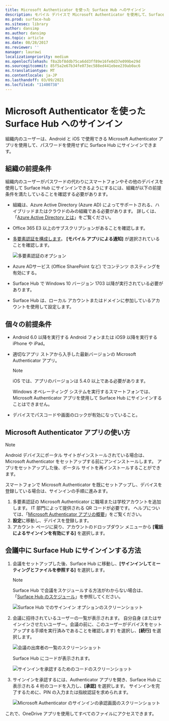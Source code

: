 ```yaml
---
title: Microsoft Authenticator を使った Surface Hub へのサインイン
description: モバイル デバイスで Microsoft Authenticator を使用して、Surface Hub にログインします。
ms.prod: surface-hub
ms.sitesec: library
author: dansimp
ms.author: dansimp
ms.topic: article
ms.date: 08/28/2017
ms.reviewer: ''
manager: laurawi
localizationpriority: medium
ms.openlocfilehash: f8a2bf8ddb75ca6dd3ff89e16fe0d37e099be29d
ms.sourcegitcommit: 85f5a2e67b34fe073ec588ed441ebee239ab0ac6
ms.translationtype: MT
ms.contentlocale: ja-JP
ms.lasthandoff: 03/09/2021
ms.locfileid: "11400738"
---
```

# <a name="sign-in-to-surface-hub-with-microsoft-authenticator"></a>Microsoft Authenticator を使った Surface Hub へのサインイン

組織内のユーザーは、Android と iOS で使用できる Microsoft Authenticator アプリを使用して、パスワードを使用せずに Surface Hub にサインインできます。

## <a name="organization-prerequisites"></a>組織の前提条件

組織内のユーザーがパスワードの代わりにスマートフォンやその他のデバイスを使用して Surface Hub にサインインできるようにするには、組織が以下の前提条件を満たしていることを確認する必要があります。 

- 組織は、Azure Active Directory (Azure AD) によってサポートされる、ハイブリッドまたはクラウドのみの組織である必要があります。 詳しくは、「[Azure Active Directory とは](https://docs.microsoft.com/azure/active-directory/active-directory-whatis)」をご覧ください。

- Office 365 E3 以上のサブスクリプションがあることを確認します。 

- [多要素認証を構成します](https://docs.microsoft.com/azure/active-directory/authentication/howto-mfa-mfasettings)。 **[モバイル アプリによる通知]** が選択されていることを確認します。 

    ![多要素認証のオプション](images/mfa-options.png)

- Azure ADサービス (Office SharePoint など) でコンテンツ ホスティングを有効にする。 

- Surface Hub で Windows 10 バージョン 1703 以降が実行されている必要があります。

- Surface Hub は、ローカル アカウントまたはドメインに参加しているアカウントを使用して設定します。

## <a name="individual-prerequisites"></a>個々の前提条件

- Android 6.0 以降を実行する Android フォンまたは iOS9 以降を実行する iPhone や iPad。 

- 適切なアプリ ストアから入手した最新バージョンの Microsoft Authenticator アプリ。

    >[!NOTE]
    >iOS では、アプリのバージョンは 5.4.0 以上である必要があります。
    >
    >Windows オペレーティング システムを実行するスマートフォンでは、Microsoft Authenticator アプリを使用して Surface Hub にサインインすることはできません。

- デバイスでパスコードや画面のロックが有効になっていること。

## <a name="how-to-set-up-the-microsoft-authenticator-app"></a>Microsoft Authenticator アプリの使い方

>[!NOTE]
>Android デバイスにポータル サイトがインストールされている場合は、Microsoft Authenticator をセットアップする前にアンインストールします。 アプリをセットアップした後、ポータル サイトを再インストールすることができます。
>
>スマートフォンで Microsoft Authenticator を既にセットアップし、デバイスを登録している場合は、サインインの手順に進みます。

1. 多要素認証の Microsoft Authenticator に職場または学校アカウントを追加します。 IT 部門によって提供される QR コードが必要です。 ヘルプについては、「[Microsoft Authenticator アプリの概要](https://docs.microsoft.com/azure/multi-factor-authentication/end-user/microsoft-authenticator-app-how-to)」をご覧ください。
2. **設定**に移動し、デバイスを登録します。
3. アカウント ページに戻り、アカウントのドロップダウン メニューから **[電話によるサインインを有効にする]** を選択します。

## <a name="how-to-sign-in-to-surface-hub-during-a-meeting"></a>会議中に Surface Hub にサインインする方法

1. 会議をセットアップした後、Surface Hub に移動し、**[サインインしてミーティングとファイルを参照する]** を選択します。

    >[!NOTE]
    >Surface Hub で会議をスケジュールする方法がわからない場合は、「[Surface Hub のスケジュール](https://support.microsoft.com/help/17325/surfacehub-schedulemeeting)」を参照してください。

    ![Surface Hub でのサインイン オプションのスクリーンショット](images/sign-in.png)

2. 会議に招待されているユーザーの一覧が表示されます。 自分自身 (またはサインインさせたいユーザー。会議の前に、このユーザーがデバイスをセットアップする手順を実行済みであることを確認します) を選択し、**[続行]** を選択します。

    ![会議の出席者の一覧のスクリーンショット](images/attendees.png)

    Surface Hub にコードが表示されます。

    ![サインインを承認するためのコードのスクリーンショット](images/approve-signin.png)

3. サインインを承認するには、Authenticator アプリを開き、Surface Hub に表示される 4 桁のコードを入力し、**[承認]** を選択します。 サインインを完了するために、PIN の入力または指紋認証を求められます。 

    ![Microsoft Authenticator のサインインの承認画面のスクリーンショット](images/approve-signin2.png)

これで、OneDrive アプリを使用してすべてのファイルにアクセスできます。
